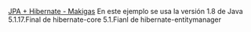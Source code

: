 [JPA + Hibernate - Makigas](https://www.youtube.com/playlist?list=PLTd5ehIj0goPcnQs34i0F-Kgp5JHX8UUv)
En este ejemplo se usa la versión 1.8 de Java
5.1.17.Final de hibernate-core
5.1.Fianl de hibernate-entitymanager
